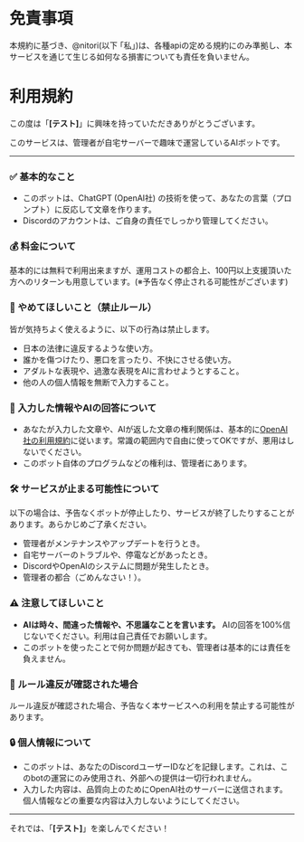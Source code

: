# 免責事項
本規約に基づき、@nitori(以下 ｢私｣)は、各種apiの定める規約にのみ準拠し、本サービスを通じて生じる如何なる損害についても責任を負いません。

# 利用規約

この度は「**[テスト]**」に興味を持っていただきありがとうございます。

このサービスは、管理者が自宅サーバーで趣味で運営しているAIボットです。

---

### ✅ 基本的なこと

-   このボットは、ChatGPT (OpenAI社) の技術を使って、あなたの言葉（プロンプト）に反応して文章を作ります。
-   Discordのアカウントは、ご自身の責任でしっかり管理してください。

### 💰 料金について

基本的には無料で利用出来ますが、運用コストの都合上、100円以上支援頂いた方へのリターンも用意しています。(※予告なく停止される可能性がございます)


### 🚫 やめてほしいこと（禁止ルール）

皆が気持ちよく使えるように、以下の行為は禁止します。

-   日本の法律に違反するような使い方。
-   誰かを傷つけたり、悪口を言ったり、不快にさせる使い方。
-   アダルトな表現や、過激な表現をAIに言わせようとすること。
-   他の人の個人情報を無断で入力すること。

### 📝 入力した情報やAIの回答について

-   あなたが入力した文章や、AIが返した文章の権利関係は、基本的に[OpenAI社の利用規約](https://openai.com/policies/terms-of-use)に従います。常識の範囲内で自由に使ってOKですが、悪用はしないでください。
-   このボット自体のプログラムなどの権利は、管理者にあります。

### 🛠️ サービスが止まる可能性について

以下の場合は、予告なくボットが停止したり、サービスが終了したりすることがあります。あらかじめご了承ください。

-   管理者がメンテナンスやアップデートを行うとき。
-   自宅サーバーのトラブルや、停電などがあったとき。
-   DiscordやOpenAIのシステムに問題が発生したとき。
-   管理者の都合（ごめんなさい！）。

### ⚠️ 注意してほしいこと

-   **AIは時々、間違った情報や、不思議なことを言います。** AIの回答を100%信じないでください。利用は自己責任でお願いします。
-   このボットを使ったことで何か問題が起きても、管理者は基本的には責任を負えません。


### 👮 ルール違反が確認された場合

ルール違反が確認された場合、予告なく本サービスへの利用を禁止する可能性があります。

### 🔒 個人情報について

-   このボットは、あなたのDiscordユーザーIDなどを記録します。これは、このbotの運営にのみ使用され、外部への提供は一切行われません。
-   入力した内容は、品質向上のためにOpenAI社のサーバーに送信されます。個人情報などの重要な内容は入力しないようにしてください。

---


それでは、「**[テスト]**」を楽しんでください！
